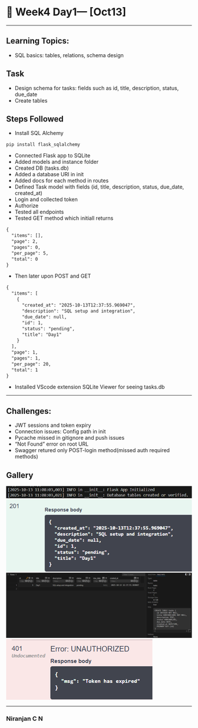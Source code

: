 # 📝 Week4 Day1— [Oct13]

---

## Learning Topics:
-   SQL basics: tables, relations, schema design
## Task
-	Design schema for tasks: fields such as id, title, description, status, due_date
-   Create tables

## Steps Followed

-   Install SQL Alchemy
```
pip install flask_sqlalchemy

```
-   Connected Flask app to SQLite
-   Added models and instance folder
-   Created DB (tasks.db)
-   Added a database URI in init
-   Added docs for each method in routes
-   Defined Task model with fields (id, title, description, status, due_date, created_at)
-   Login and collected token
-   Authorize
-   Tested all endpoints 
-   Tested GET method which initiall returns 
```
{
  "items": [],
  "page": 2,
  "pages": 0,
  "per_page": 5,
  "total": 0
}

```
-   Then later upon POST and GET
```
{
  "items": [
    {
      "created_at": "2025-10-13T12:37:55.969047",
      "description": "SQL setup and integration",
      "due_date": null,
      "id": 1,
      "status": "pending",
      "title": "Day1"
    }
  ],
  "page": 1,
  "pages": 1,
  "per_page": 20,
  "total": 1
}
```
-   Installed VScode extension SQLite Viewer for seeing tasks.db


---

## Challenges:
-   JWT sessions and token expiry
-   Connection issues: Config path in init
-   Pycache missed in gitignore and push issues
-   “Not Found” error on root URL
-   Swagger retured only POST-login method(missed auth required methods)

## Gallery

![Screenshot 1](./images/image1.png)
![Screenshot 2](./images/image2.png)
![Screenshot 3](./images/image3.png)
![Screenshot 4](./images/image4.png)

---
### Niranjan C N